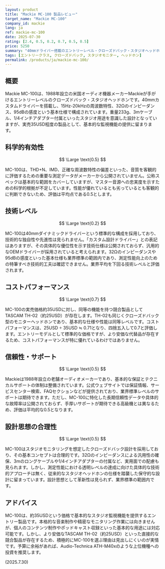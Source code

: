 ```yaml
---
layout: product
title: "Mackie MC-100 製品レビュー"
target_name: "Mackie MC-100"
company_id: mackie
lang: ja
ref: mackie-mc-100
date: 2025-07-30
rating: [2.4, 0.5, 0.2, 0.7, 0.5, 0.5]
price: 5250
summary: "40mmドライバー搭載のエントリーレベル・クローズドバック・スタジオヘッドホン。詳細な測定性能は不明瞭で、技術革新性にも乏しい平凡な製品。"
tags: [エントリークラス, クローズドバック, スタジオモニター, ヘッドホン]
permalink: /products/ja/mackie-mc-100/
---
```

## 概要

Mackie MC-100は、1988年設立の米国オーディオ機器メーカーMackieが手がけるエントリーレベルのクローズドバック・スタジオヘッドホンです。40mmカスタムドライバーを搭載し、15Hz-20kHzの周波数特性、32Ωのインピーダンス、95dBの感度という基本仕様で構成されています。重量233g、3mケーブル、1/4インチアダプター付属といったスタジオ用途を意識した設計となっていますが、実売35USD程度の製品として、基本的な監視機能の提供に留まります。

## 科学的有効性

$$ \Large \text{0.5} $$

MC-100は、THD+N、IMD、正確な周波数特性の偏差といった、音質を客観的に評価するための重要な測定データがメーカーから公開されていません。公称スペックは基本的な範囲をカバーしていますが、マスター音源への忠実度を示すための科学的根拠が不足しています。性能が優れているとも劣っているとも客観的に判断できないため、評価は平均点である0.5とします。

## 技術レベル

$$ \Large \text{0.2} $$

MC-100は40mmダイナミックドライバーという標準的な構成を採用しており、技術的な独自性や先進性は見られません。「カスタム設計ドライバー」との表記はありますが、その具体的な優位性を示す技術仕様は公開されておらず、汎用的なOEMドライバーが採用されていると考えられます。32Ωのインピーダンスや95dBの感度といった基本仕様も業界標準の範囲内であり、測定性能向上のための特筆すべき技術的工夫は確認できません。業界平均を下回る技術レベルと評価されます。

## コストパフォーマンス

$$ \Large \text{0.7} $$

MC-100の実売価格約35USDに対し、同等の機能を持つ競合製品としてTASCAM TH-02（約25USD）が存在します。TH-02も同じくクローズドバック型のモニターヘッドホンであり、基本的な仕様や性能は同等レベルです。コストパフォーマンスは、25USD ÷ 35USD ≒ 0.71となり、四捨五入して0.7と評価します。エントリーモデルとして標準的な価格ですが、より安価な代替品が存在するため、コストパフォーマンスが特に優れているわけではありません。

## 信頼性・サポート

$$ \Large \text{0.5} $$

Mackieは1988年設立の老舗オーディオメーカーであり、基本的な保証とテクニカルサポートの体制は整備されています。公式ウェブサイトでは保証情報、サービスセンター検索、FAQセクションなどが提供されており、業界標準レベルのサポートは期待できます。ただし、MC-100に特化した長期信頼性データや具体的な故障率は公開されておらず、手厚いサポートが期待できる高級機とは異なるため、評価は平均的な0.5となります。

## 設計思想の合理性

$$ \Large \text{0.5} $$

MC-100はスタジオモニタリングを想定したクローズドバック設計を採用しており、その基本コンセプトは合理的です。32Ωのインピーダンスによる汎用性の確保、3mのロングケーブルや1/4インチアダプターの付属など、実用面での配慮も見られます。しかし、測定性能における透明レベルの達成に向けた具体的な技術的アプローチは無く、従来的なスタジオヘッドホンの仕様を踏襲した保守的な設計に留まっています。設計思想として革新性は見られず、業界標準の範囲内です。

## アドバイス

MC-100は、約35USDという価格で基本的なスタジオ監視機能を提供するエントリー製品です。本格的な音楽制作や精密なモニタリング作業には向きませんが、個人のコンテンツ制作やポッドキャスト収録といった基本的な用途には対応可能です。しかし、より安価なTASCAM TH-02（約25USD）といった直接的な競合製品が存在するため、積極的にMC-100を選ぶ理由は見出しにくいのが実情です。予算に余裕があれば、Audio-Technica ATH-M40xのような上位機種への投資を推奨します。

(2025.7.30)
